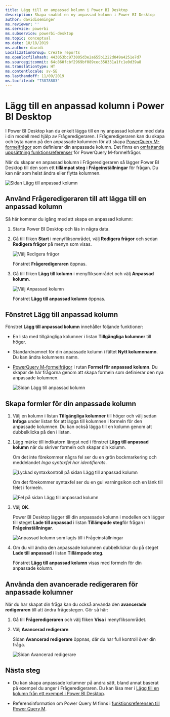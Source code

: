 ```yaml
---
title: Lägg till en anpassad kolumn i Power BI Desktop
description: Skapa snabbt en ny anpassad kolumn i Power BI Desktop
author: davidiseminger
ms.reviewer: ''
ms.service: powerbi
ms.subservice: powerbi-desktop
ms.topic: conceptual
ms.date: 10/18/2019
ms.author: davidi
LocalizationGroup: Create reports
ms.openlocfilehash: 443053bc973005d3e2a655b1222d049a4251e7d7
ms.sourcegitcommit: 64c860fcbf2969bf089cec358331a1fc1e0d39a8
ms.translationtype: HT
ms.contentlocale: sv-SE
ms.lasthandoff: 11/09/2019
ms.locfileid: "73878883"
---
```

# <a name="add-a-custom-column-in-power-bi-desktop"></a>Lägg till en anpassad kolumn i Power BI Desktop

I Power BI Desktop kan du enkelt lägga till en ny anpassad kolumn med data i din modell med hjälp av Frågeredigeraren. I Frågeredigeraren kan du skapa och byta namn på den anpassade kolumnen för att skapa [PowerQuery M-formelfrågor](https://docs.microsoft.com/powerquery-m/quick-tour-of-the-power-query-m-formula-language) som definierar din anpassade kolumn. Det finns en [omfattande uppsättning funktionsreferenser](https://docs.microsoft.com/powerquery-m/power-query-m-function-reference) för PowerQuery M-formelfrågor. 

När du skapar en anpassad kolumn i Frågeredigeraren så lägger Power BI Desktop till den som ett **tillämpat steg** i **Frågeinställningar** för frågan. Du kan när som helst ändra eller flytta kolumnen.

![Sidan Lägg till anpassad kolumn](media/desktop-add-custom-column/add-custom-column_01.png)

## <a name="use-query-editor-to-add-a-custom-column"></a>Använd Frågeredigeraren till att lägga till en anpassad kolumn

Så här kommer du igång med att skapa en anpassad kolumn:

1. Starta Power BI Desktop och läs in några data.

2. Gå till fliken **Start** i menyfliksområdet, välj **Redigera frågor** och sedan **Redigera frågor** på menyn som visas.

   ![Välj Redigera frågor](media/desktop-add-custom-column/add-column-from-example_02.png)

   Fönstret **Frågeredigeraren** öppnas. 

2. Gå till fliken **Lägg till kolumn** i menyfliksområdet och välj **Anpassad kolumn**.

   ![Välj Anpassad kolumn](media/desktop-add-custom-column/add-custom-column_02.png)

   Fönstret **Lägg till anpassad kolumn** öppnas.

## <a name="the-add-custom-column-window"></a>Fönstret Lägg till anpassad kolumn

Fönstret **Lägg till anpassad kolumn** innehåller följande funktioner: 
- En lista med tillgängliga kolumner i listan **Tillgängliga kolumner** till höger.

- Standardnamnet för din anpassade kolumn i fältet **Nytt kolumnnamn**. Du kan ändra kolumnens namn.

- [PowerQuery M-formelfrågor](https://docs.microsoft.com/powerquery-m/power-query-m-function-reference) i rutan **Formel för anpassad kolumn**. Du skapar de här frågorna genom att skapa formeln som definierar den nya anpassade kolumnen. 

   ![Sidan Lägg till anpassad kolumn](media/desktop-add-custom-column/add-custom-column_03.png)

## <a name="create-formulas-for-your-custom-column"></a>Skapa formler för din anpassade kolumn

1. Välj en kolumn i listan **Tillgängliga kolumner** till höger och välj sedan **Infoga** under listan för att lägga till kolumnen i formeln för den anpassade kolumnen. Du kan också lägga till en kolumn genom att dubbelklicka på den i listan.

2. Lägg märke till indikatorn längst ned i fönstret **Lägg till anpassad kolumn** när du skriver formeln och skapar din kolumn. 

   Om det inte förekommer några fel ser du en grön bockmarkering och meddelandet *Inga syntaxfel har identifierats*.

   ![Lyckad syntaxkontroll på sidan Lägg till anpassad kolumn](media/desktop-add-custom-column/add-custom-column_04.png)

   Om det förekommer syntaxfel ser du en gul varningsikon och en länk till felet i formeln.

   ![Fel på sidan Lägg till anpassad kolumn](media/desktop-add-custom-column/add-custom-column_05.png)

3. Välj **OK**. 

   Power BI Desktop lägger till din anpassade kolumn i modellen och lägger till steget **Lade till anpassad** i listan **Tillämpade steg**för frågan i **Frågeinställningar**.

   ![Anpassad kolumn som lagts till i Frågeinställningar](media/desktop-add-custom-column/add-custom-column_06.png)

4. Om du vill ändra den anpassade kolumnen dubbelklickar du på steget **Lade till anpassad** i listan **Tillämpade steg**. 

   Fönstret **Lägg till anpassad kolumn** visas med formeln för din anpassade kolumn.

## <a name="use-the-advanced-editor-for-custom-columns"></a>Använda den avancerade redigeraren för anpassade kolumner

När du har skapat din fråga kan du också använda den **avancerade redigeraren** till att ändra frågestegen. Gör så här:

1. Gå till **Frågeredigeraren** och välj fliken **Visa** i menyfliksområdet. 

2. Välj **Avancerad redigerare**.

   Sidan **Avancerad redigerare** öppnas, där du har full kontroll över din fråga. 

   ![Sidan Avancerad redigerare](media/desktop-add-custom-column/add-custom-column_07.png)

   
## <a name="next-steps"></a>Nästa steg

- Du kan skapa anpassade kolumner på andra sätt, bland annat baserat på exempel du anger i Frågeredigeraren. Du kan läsa mer i [Lägg till en kolumn från ett exempel i Power BI Desktop](desktop-add-column-from-example.md).

- Referensinformation om Power Query M finns i [funktionsreferensen till Power Query M](/powerquery-m/power-query-m-function-reference).

